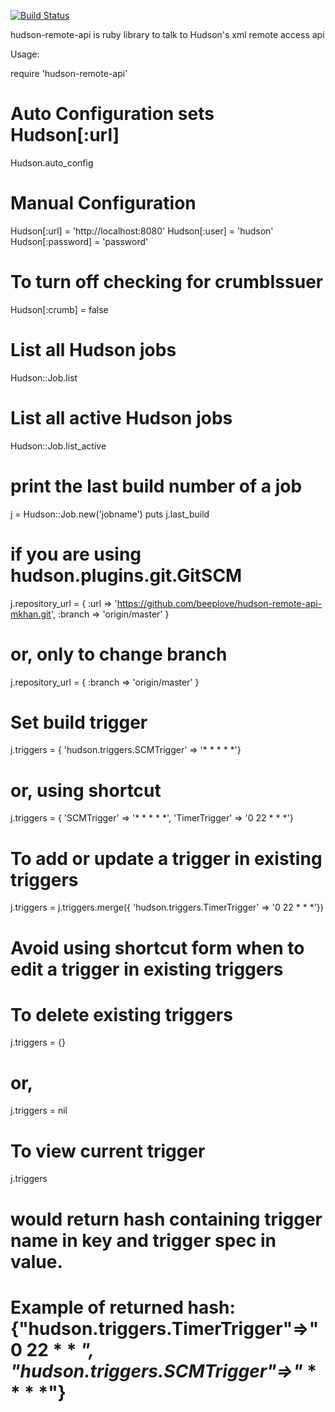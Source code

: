 [![Build Status](https://secure.travis-ci.org/Druwerd/hudson-remote-api.png)](http://travis-ci.org/Druwerd/hudson-remote-api)

hudson-remote-api is ruby library to talk to Hudson's xml remote access api

Usage:

require 'hudson-remote-api'

# Auto Configuration sets Hudson[:url]
Hudson.auto_config

# Manual Configuration
Hudson[:url] = 'http://localhost:8080'
Hudson[:user] = 'hudson'
Hudson[:password] = 'password'

# To turn off checking for crumbIssuer
Hudson[:crumb] = false

# List all Hudson jobs
Hudson::Job.list

# List all active Hudson jobs
Hudson::Job.list_active

# print the last build number of a job
j = Hudson::Job.new('jobname')
puts j.last_build

# if you are using hudson.plugins.git.GitSCM
j.repository_url = { :url => 'https://github.com/beeplove/hudson-remote-api-mkhan.git', :branch => 'origin/master' }
# or, only to change branch
j.repository_url = { :branch => 'origin/master' }

# Set build trigger
j.triggers = { 'hudson.triggers.SCMTrigger' => '* * * * *'}
# or, using shortcut
j.triggers = { 'SCMTrigger' => '* * * * *', 'TimerTrigger' => '0 22 * * *'}

# To add or update a trigger in existing triggers
j.triggers = j.triggers.merge({ 'hudson.triggers.TimerTrigger' => '0 22 * * *'})
# Avoid using shortcut form when to edit a trigger in existing triggers

# To delete existing triggers
j.triggers = {}
# or,
j.triggers = nil

# To view current trigger
j.triggers
# would return hash containing trigger name in key and trigger spec in value.
# Example of returned hash: {"hudson.triggers.TimerTrigger"=>"0 22 * * *", "hudson.triggers.SCMTrigger"=>"* * * * *"}
